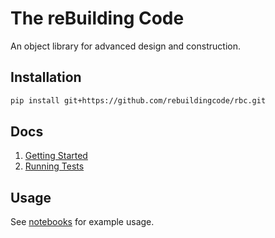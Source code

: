 # The reBuilding Code

An object library for advanced design and construction.

## Installation

```bash
pip install git+https://github.com/rebuildingcode/rbc.git
```

## Docs

1. [Getting Started](/docs/getting_started.md)
2. [Running Tests](/docs/running_tests.md)

## Usage

See [notebooks](/notebooks/) for example usage.

